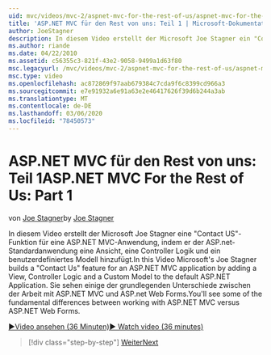```yaml
---
uid: mvc/videos/mvc-2/aspnet-mvc-for-the-rest-of-us/aspnet-mvc-for-the-rest-of-us-part-1
title: 'ASP.NET MVC für den Rest von uns: Teil 1 | Microsoft-Dokumentation'
author: JoeStagner
description: In diesem Video erstellt der Microsoft Joe Stagner ein "Contact US"-Feature für eine ASP.NET MVC-Anwendung, indem es eine Ansicht, eine Controller Logik und ein benutzerdefiniertes Modell zu "t...
ms.author: riande
ms.date: 04/22/2010
ms.assetid: c56355c3-821f-43e2-9058-9499a1d63f80
msc.legacyurl: /mvc/videos/mvc-2/aspnet-mvc-for-the-rest-of-us/aspnet-mvc-for-the-rest-of-us-part-1
msc.type: video
ms.openlocfilehash: ac872869f97aab679384c7cda9f6c8399cd966a3
ms.sourcegitcommit: e7e91932a6e91a63e2e46417626f39d6b244a3ab
ms.translationtype: MT
ms.contentlocale: de-DE
ms.lasthandoff: 03/06/2020
ms.locfileid: "78450573"
---
```

# <a name="aspnet-mvc-for-the-rest-of-us-part-1"></a><span data-ttu-id="9499b-103">ASP.NET MVC für den Rest von uns: Teil 1</span><span class="sxs-lookup"><span data-stu-id="9499b-103">ASP.NET MVC For the Rest of Us: Part 1</span></span>

<span data-ttu-id="9499b-104">von [Joe Stagner](https://github.com/JoeStagner)</span><span class="sxs-lookup"><span data-stu-id="9499b-104">by [Joe Stagner](https://github.com/JoeStagner)</span></span>

<span data-ttu-id="9499b-105">In diesem Video erstellt der Microsoft Joe Stagner eine "Contact US"-Funktion für eine ASP.NET MVC-Anwendung, indem er der ASP.net-Standardanwendung eine Ansicht, eine Controller Logik und ein benutzerdefiniertes Modell hinzufügt.</span><span class="sxs-lookup"><span data-stu-id="9499b-105">In this Video Microsoft's Joe Stagner builds a "Contact Us" feature for an ASP.NET MVC application by adding a View, Controller Logic and a Custom Model to the default ASP.NET Application.</span></span> <span data-ttu-id="9499b-106">Sie sehen einige der grundlegenden Unterschiede zwischen der Arbeit mit ASP.NET MVC und ASP.net Web Forms.</span><span class="sxs-lookup"><span data-stu-id="9499b-106">You'll see some of the fundamental differences between working with ASP.NET MVC versus ASP.NET Web Forms.</span></span>

[<span data-ttu-id="9499b-107">&#9654;Video ansehen (36 Minuten)</span><span class="sxs-lookup"><span data-stu-id="9499b-107">&#9654; Watch video (36 minutes)</span></span>](https://channel9.msdn.com/Blogs/ASP-NET-Site-Videos/aspnet-mvc-for-the-rest-of-us-part-1)

> [!div class="step-by-step"]
> [<span data-ttu-id="9499b-108">Weiter</span><span class="sxs-lookup"><span data-stu-id="9499b-108">Next</span></span>](aspnet-mvc-for-the-rest-of-us-part-2.md)

